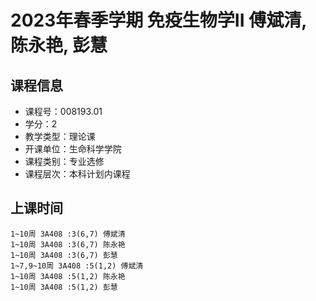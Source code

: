 # 2023年春季学期 免疫生物学II 傅斌清, 陈永艳, 彭慧






## 课程信息

- 课程号：008193.01
- 学分：2
- 教学类型：理论课
- 开课单位：生命科学学院
- 课程类别：专业选修
- 课程层次：本科计划内课程

## 上课时间

```
1~10周 3A408 :3(6,7) 傅斌清
1~10周 3A408 :3(6,7) 陈永艳
1~10周 3A408 :3(6,7) 彭慧
1~7,9~10周 3A408 :5(1,2) 傅斌清
1~10周 3A408 :5(1,2) 陈永艳
1~10周 3A408 :5(1,2) 彭慧
```

